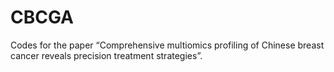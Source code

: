 # CBCGA
Codes for the paper “Comprehensive multiomics profiling of Chinese breast cancer reveals precision treatment strategies”.
